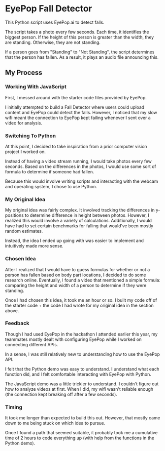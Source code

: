 # EyePop Fall Detector

This Python script uses EyePop.ai to detect falls.

The script takes a photo every few seconds. Each time, it identifies the biggest person. If the height of this person is greater than the width, they are standing. Otherwise, they are not standing.

If a person goes from "Standing" to "Not Standing", the script determines that the person has fallen. As a result, it plays an audio file announcing this.

## My Process

### Working With JavaScript

First, I messed around with the starter code files provided by EyePop.

I initially attempted to build a Fall Detector where users could upload content and EyePop could detect the falls. However, I noticed that my slow wifi meant the connection to EyePop kept failing whenever I sent over a video for analysis.

### Switching To Python

At this point, I decided to take inspiration from a prior computer vision project I worked on.

Instead of having a video stream running, I would take photos every few seconds. Based on the differences in the photos, I would use some sort of formula to determine if someone had fallen.

Because this would involve writing scripts and interacting with the webcam and operating system, I chose to use Python.

### My Original Idea

My original idea was fairly complex. It involved tracking the differences in y-positions to determine difference in height between photos. However, I realized this would involve a variety of calculations. Additionally, I would have had to set certain benchmarks for falling that would've been mostly random estimates.

Instead, the idea I ended up going with was easier to implement and intuitively made more sense.

### Chosen Idea

After I realized that I would have to guess formulas for whether or not a person has fallen based on body part locations, I decided to do some research online. Eventually, I found a video that mentioned a simple formula: comparing the height and width of a person to determine if they were standing.

Once I had chosen this idea, it took me an hour or so. I built my code off of the starter code + the code I had wrote for my original idea in the section above.

### Feedback

Though I had used EyePop in the hackathon I attended earlier this year, my teammates mostly dealt with configuring EyePop while I worked on connecting different APIs.

In a sense, I was still relatively new to understanding how to use the EyePop API.

I felt that the Python demo was easy to understand. I understand what each function did, and I felt comfortable interacting with EyePop with Python.

The JavaScript demo was a little trickier to understand. I couldn't figure out how to analyze videos at first. When I did, my wifi wasn't reliable enough (the connection kept breaking off after a few seconds).

### Timing

It took me longer than expected to build this out. However, that mostly came down to me being stuck on which idea to pursue.

Once I found a path that seemed suitable, it probably took me a cumulative time of 2 hours to code everything up (with help from the functions in the Python demo).

